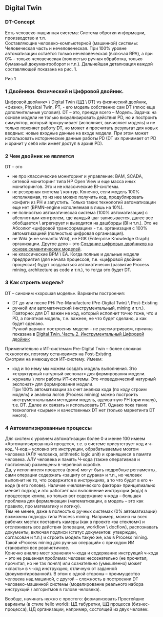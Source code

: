 ## Digital Twin 
### DT-Concept
Есть человеко-машинная система: Система обротки информации, производство и т.п.  
Составляющие человеко-компьютерной (машинной) системы: Человеческая часть и нечеловеческая. При 100% уровне автоматизации остаётся только нечеловеческая (включая RPA), а при 0% - только человеческая (полностью ручная обработка, только бумажный документооборот и т.п.). Дальнейшая детализация каждой составляющей показана на рис. 1. 

Рис 1

### 1 Двойники. Физический и Цифровой двойник. 
 Цифровой двойник» \ Digital Twin (ЦД \ DT) vs физический двойник, «физик», Physical Twin, PT, - его модель собственно сам DT (плюс еще дополнительные условия). 
DT – это, прежде всего – Модель. Задача: на основе модели не только визуализировать действия PD, но и построить симулятор, который прокручивает (исполняет, вычисляет модель) и не только поясняет работу DT, но может и просчитать результат для новых вводных: новые входные данные на входе модели. При этом может использовать исторические данные работы PD (DT их принимает от PD и хранит у себя или имеет доступ в архив PD).    

### 2 Чем двойник не является
DT – это
- не про классические мониторинг и управление: BAM, SCADA, сетевой мониторинг типа HP Open View и еще масса иных мониторингов. Это и не классические BI-системы. 
- не резервная система \ контур. Конечно, если модель 100% исполняемая, то из нее можно получить код, продублировать конфиги из PH и запустить. Только таких технологий автоматизации еще нет (BPMN-engine исполняемая в лишь на 10%).
- не полностью автоматическая система (100% автоматизации) с абсолютным контролем, где каждый шаг записывается, далее все обобщается \ агрегирует и выводится на дашборды (BI и т.п.). Это не Абсолют «цифровой трансформации» - т.е. организация с 100% автоматизацией (полностью цифровая организация). 
- не Wiki (и не semantic Wiki), не EGK (Enterprise Knowledge Graph) организации. Другое дело – это [Создание цифровых двойников на основе семантических моделей](https://trinidata.ru/digital-twin.htm).
- не классические BPM \ EA. Когда полные и дельные модели предприятия (для начала процессов, т.е. «цифровой двойник процесса») будут создаваться автоматически (развитие Process mining, architecture as code и т.п.), то тогда это будет DT.  

### 3 Как строить модель?
DT – синоним «хорошая модель». Варианты построения:
- DT до или после PH:  Pre-Manufacture (Pre-Digital Twin) \ Post-Existing 
- ручной или автоматический (инструментальный, mining и т.п.).  
Повторно: для DT важен не код, который исполнит точно тоже, что и PD, а понятная модель, т.е. важнее, не что будет сделано, а как будет сделано.  
Ручной вариант построения модели – не рассматриваем, причина показана в [Digital Twin. Часть 2. Инструментальный Цифровой двойник](https://habr.com/ru/articles/927360/)

Применительно к ИТ-системам Pre-Digital Twin – более сложная технология, поэтому остановимся на Post-Existing.  
Смотрим на имеющуюся ИТ-систему. Имеем: 
- код и по нему мы можем создать модель выполнения. Это «структурный натурный экспонат» для формирования модели. 
- журналы \ логи работы ИТ-системы. Это «поведенческий натурный экспонат» для формирования модели.   
При 100% автоматизации за счет анализа кода (по коду строим модель) и анализа логов (Process mining) можно построить инструментальными методами модель, адекватную PH (оригиналу), т.е. DT. Далее их связать и использовать DT. Однако пока такие технологии «сырые» и качественных DT нет (только маркетинга DT много). 
### 4 Автоматизированные процессы
Для систем с уровнем автоматизации более 0 и менее 100 имеем «Автоматизированный процесс», т.е. в системе присутствует код и ч-код. Ч-код – условно это инструкции, обрабатываемые мозгом человека (АЛУ человека, arithmetic logic unit) и хранящиеся в памяти человека. АЛУ человека и память Ч-кода (также оперативная и постоянная) размещены в черепной коробке.  
Да, у исполнителя процесса (роли) могут быть подробные регламенты, сами операции содержать «защиту от дурака» и т.п., но человек выполнит не то, что содержится в инструкциях, а то что будет в его ч-коде (в его голове). Наличие «человеческого фактора» принципиально меняет подход и это работает как выполнение инструкции (кода) в процессоре компа, но только вот содержание ч-кода – большая проблема для формализации (математизации, а модель – это как правило, про математику и логику).   
Тем не менее, даже в полностью ручных системах (0% автоматизации) возможны подходы типа Process mining. Например, можно на всех рабочих местах поставить камеры (как в проекте «за стеклом») и отслеживать все действия (операции, workflow \ docflow), распознавать документы, включая подписи (статус документов: утвержден, согласован и т.п.) и строить модель такую же, как в Process mining. Такой «Process mining для ручных операций» с приходом ИИ становится все реалистичнее.  
Конечно анализ мест хранения ч-кода и содержание инструкций ч-кода – это не решенная проблема: человек несознательно (не прочитал, прочитал, но не так понял) или сознательно (умышленно) может «класть» в ч-код инструкцию, отличную от заданной (документированной). В этом с одной стороны – преимущество человека над машиной, с другой – сложность в построении DT человеко-машинной системы (моделирование реального набора инструкций \ алгоритмов в голове человека).  

Вообще, начинать нужно с простого: формализовать Простейшие варианты (в стиле hello world): ЦД табуретки, ЦД процесса (бизнес-процесса), ЦД организации, например, состоящей из двух человек.  
